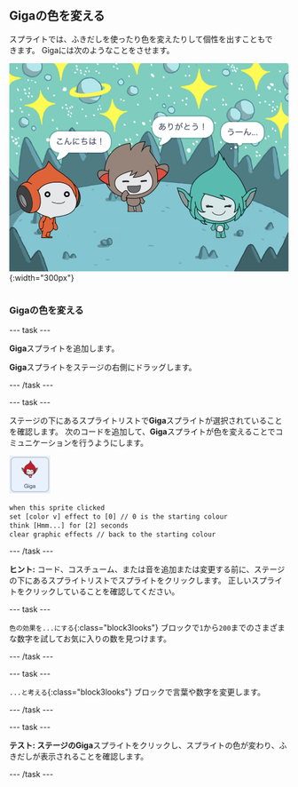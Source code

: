 ## Gigaの色を変える

<div style="display: flex; flex-wrap: wrap">
<div style="flex-basis: 200px; flex-grow: 1; margin-right: 15px;">
スプライトでは、ふきだしを使ったり色を変えたりして個性を出すこともできます。 Gigaには次のようなことをさせます。
</div>
<div>

![Gigaスプライトが「うーん...」と考える](images/giga-step2.png){:width="300px"}

</div>
</div>

### Gigaの色を変える

--- task ---

**Giga**スプライトを追加します。

**Giga**スプライトをステージの右側にドラッグします。

--- /task ---

--- task ---

ステージの下にあるスプライトリストで**Giga**スプライトが選択されていることを確認します。 次のコードを追加して、**Giga**スプライトが色を変えることでコミュニケーションを行うようにします。

![Gigaスプライト。](images/giga-sprite.png)

```blocks3
when this sprite clicked
set [color v] effect to [0] // 0 is the starting colour
think [Hmm...] for [2] seconds 
clear graphic effects // back to the starting colour
```

--- /task ---

**ヒント:** コード、コスチューム、または音を追加または変更する前に、ステージの下にあるスプライトリストでスプライトをクリックします。 正しいスプライトをクリックしていることを確認してください。

--- task ---

`色の効果を...にする`{:class="block3looks"} ブロックで`1`から`200`までのさまざまな数字を試してお気に入りの数を見つけます。

--- /task ---

--- task ---

`...と考える`{:class="block3looks"} ブロックで言葉や数字を変更します。

--- /task ---

--- task ---

**テスト: **ステージの**Giga**スプライトをクリックし、スプライトの色が変わり、ふきだしが表示されることを確認します。

--- /task ---


